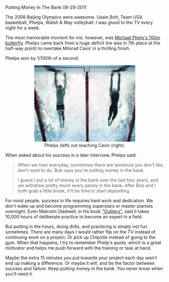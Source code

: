 Putting Money In The Bank
06-28-2011

The 2008 Beijing Olympics were awesome. Usain Bolt, Team USA basketball, Phelps, Walsh & May volleyball. I was glued to the TV every night for a week.

The most memorable moment for me, however, was [Michael Phelp's 100m butterfly][2]. Phelps came back from a huge deficit (he was in 7th place at the half-way point) to overtake Milorad Cavic in a thrilling finish.

Phelps won by 1/100th of a second.

<center><img src="/static/phelps.jpg" width="320" height="242" /></center>
<div class="separator" style="clear: both; text-align: center;">
Phelps (left) out reaching Cavic (right).</div>

When asked about his success in a later interview, Phelps said:

> When we train everyday, sometimes there are workouts you don't like, don't want to do. Bob says you're putting money in the bank.
> 
> I guess I put a lot of money in the bank over the last four years, and we withdrew pretty much every penny in the bank. After Bob and I both grab a little break, it'll be time to start depositing.

For most people, success in life requires hard work and dedication. We don't wake up and become programming superstars or master pianists overnight. Even Malcolm Gladwell, in his book ["Outliers"][1], said it takes 10,000 hours of deliberate practice to become an expert in a field.

But putting in the hours, doing drills, and practicing is simply not fun sometimes. There are many days I would rather flip on the TV instead of continuing work on a project. Or pick up Chipotle instead of going to the gym. When that happens, I try to remember Phelp's quote, which is a great motivator and helps me push forward with the training or task at hand.

Maybe the extra 15 minutes you put towards your project each day won't end up making a difference. Or maybe it will, and be the factor between success and failure. Keep putting money in the bank. You never know when you'll need it.

[1]: http://en.wikipedia.org/wiki/Outliers_(book)
[2]: http://www.youtube.com/watch?v=E3paiELa7mA
